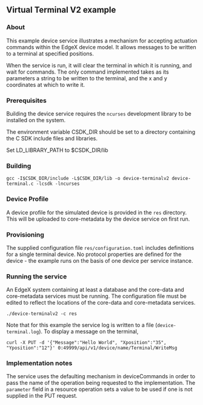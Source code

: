 ## Virtual Terminal V2 example

### About

This example device service illustrates a mechanism for accepting actuation
commands within the EdgeX device model. It allows messages to be written to
a terminal at specified positions.

When the service is run, it will clear the terminal in which it is running,
and wait for commands. The only command implemented takes as its parameters a
string to be written to the terminal, and the x and y coordinates at which to
write it.

### Prerequisites

Building the device service requires the `ncurses` development library to be
installed on the system.

The environment variable CSDK_DIR should be set to a directory containing the
C SDK include files and libraries.

Set LD_LIBRARY_PATH to $CSDK_DIR/lib

### Building

```
gcc -I$CSDK_DIR/include -L$CSDK_DIR/lib -o device-terminalv2 device-terminal.c -lcsdk -lncurses
```

### Device Profile

A device profile for the simulated device is provided in the `res` directory. This will be uploaded to core-metadata by the device service on first run.

### Provisioning

The supplied configuration file `res/configuration.toml` includes definitions for a single terminal device. No protocol properties are defined for the device - the example runs on the basis of one device per service instance.

### Running the service

An EdgeX system containing at least a database and the core-data and core-metadata services must be running. The configuration file must be edited to reflect the locations of the core-data and core-metadata services.

```
./device-terminalv2 -c res
```

Note that for this example the service log is written to a file (`device-terminal.log`). To display a message on the terminal,

```
curl -X PUT -d '{"Message":"Hello World", "Xposition":"35", "Yposition":"12"}' 0:49999/api/v1/device/name/Terminal/WriteMsg
```

### Implementation notes

The service uses the defaulting mechanism in deviceCommands in order to pass the name of the operation being requested to the implementation. The `parameter` field in a resource operation sets a value to be used if one is not supplied in the PUT request.
